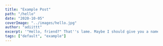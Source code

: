 ```yaml
---
title: "Example Post"
path: "/hello"
date: "2020-10-05"
coverImage: "../images/hello.jpg"
author: "adiittt"
excerpt: '"Hello, friend?" That''s lame. Maybe I should give you a name...'
tags: ["default", "example"]
---
```

